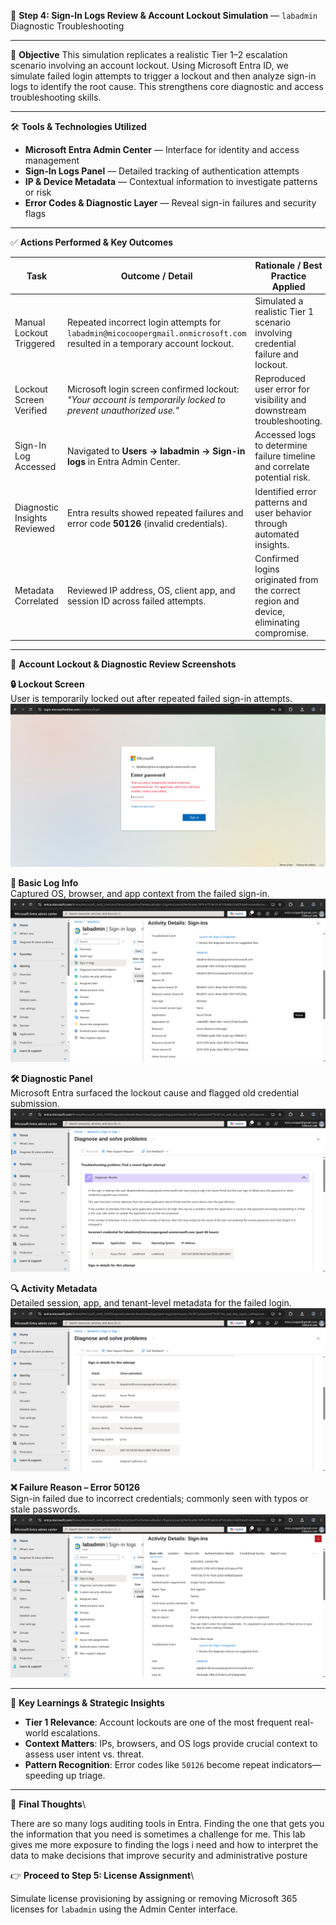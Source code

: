 🔐 **Step 4: Sign-In Logs Review & Account Lockout Simulation** — `labadmin` Diagnostic Troubleshooting

---

🌟 **Objective**
This simulation replicates a realistic Tier 1–2 escalation scenario involving an account lockout. Using Microsoft Entra ID, we simulate failed login attempts to trigger a lockout and then analyze sign-in logs to identify the root cause. This strengthens core diagnostic and access troubleshooting skills.

---

🛠️ **Tools & Technologies Utilized**

* **Microsoft Entra Admin Center** — Interface for identity and access management
* **Sign-In Logs Panel** — Detailed tracking of authentication attempts
* **IP & Device Metadata** — Contextual information to investigate patterns or risk
* **Error Codes & Diagnostic Layer** — Reveal sign-in failures and security flags

---

✅ **Actions Performed & Key Outcomes**

| **Task**                     | **Outcome / Detail**                                                                                                      | **Rationale / Best Practice Applied**                                                   |
| ---------------------------- | ------------------------------------------------------------------------------------------------------------------------- | --------------------------------------------------------------------------------------- |
| Manual Lockout Triggered     | Repeated incorrect login attempts for `labadmin@micocoopergmail.onmicrosoft.com` resulted in a temporary account lockout. | Simulated a realistic Tier 1 scenario involving credential failure and lockout.         |
| Lockout Screen Verified      | Microsoft login screen confirmed lockout: *"Your account is temporarily locked to prevent unauthorized use."*             | Reproduced user error for visibility and downstream troubleshooting.                    |
| Sign-In Log Accessed         | Navigated to **Users → labadmin → Sign-in logs** in Entra Admin Center.                                                   | Accessed logs to determine failure timeline and correlate potential risk.               |
| Diagnostic Insights Reviewed | Entra results showed repeated failures and error code **50126** (invalid credentials).                                    | Identified error patterns and user behavior through automated insights.                 |
| Metadata Correlated          | Reviewed IP address, OS, client app, and session ID across failed attempts.                                               | Confirmed logins originated from the correct region and device, eliminating compromise. |

---

📸 **Account Lockout & Diagnostic Review Screenshots**

**🔒 Lockout Screen**  
User is temporarily locked out after repeated failed sign-in attempts.  
![Account Lockout](https://github.com/miadco/M365-Support-Escalation/blob/main/Phase%201:%20User%20Access%20&%20Provisioning%20(Tier%201)/Step%204:%20Sign-In%20Logs%20Review%20&%20Account%20Lockout%20Simulation/m365-account-lockout-screen.png?raw=true)

**🧾 Basic Log Info**  
Captured OS, browser, and app context from the failed sign-in.  
![Sign-In Basic Info](https://github.com/miadco/M365-Support-Escalation/blob/main/Phase%201:%20User%20Access%20&%20Provisioning%20(Tier%201)/Step%204:%20Sign-In%20Logs%20Review%20&%20Account%20Lockout%20Simulation/entra-signin-log-basic-info.png?raw=true)

**🛠️ Diagnostic Panel**  
Microsoft Entra surfaced the lockout cause and flagged old credential submission.  
![Sign-In Diagnostic](https://github.com/miadco/M365-Support-Escalation/blob/main/Phase%201:%20User%20Access%20&%20Provisioning%20(Tier%201)/Step%204:%20Sign-In%20Logs%20Review%20&%20Account%20Lockout%20Simulation/entra-signin-diagnostic-results.png?raw=true)

**🔍 Activity Metadata**  
Detailed session, app, and tenant-level metadata for the failed login.  
![Activity Metadata](https://github.com/miadco/M365-Support-Escalation/blob/main/Phase%201:%20User%20Access%20&%20Provisioning%20(Tier%201)/Step%204:%20Sign-In%20Logs%20Review%20&%20Account%20Lockout%20Simulation/entra-signin-log-activity-details.png?raw=true)

**❌ Failure Reason – Error 50126**  
Sign-in failed due to incorrect credentials; commonly seen with typos or stale passwords.  
![Error 50126](https://github.com/miadco/M365-Support-Escalation/blob/main/Phase%201:%20User%20Access%20&%20Provisioning%20(Tier%201)/Step%204:%20Sign-In%20Logs%20Review%20&%20Account%20Lockout%20Simulation/entra-signin-error-50126.png?raw=true)


---

💠 **Key Learnings & Strategic Insights**

* **Tier 1 Relevance**: Account lockouts are one of the most frequent real-world escalations.
* **Context Matters**: IPs, browsers, and OS logs provide crucial context to assess user intent vs. threat.
* **Pattern Recognition**: Error codes like `50126` become repeat indicators—speeding up triage.

---

🧠 **Final Thoughts**\\

There are so many logs auditing tools in Entra. Finding the one that gets you the information that you need is sometimes a challenge for me. This lab gives me more exposure to finding the logs i need and how to interpret the data to make decisions that improve security and administrative posture

👉 **Proceed to Step 5: License Assignment**\\

Simulate license provisioning by assigning or removing Microsoft 365 licenses for `labadmin` using the Admin Center interface.
